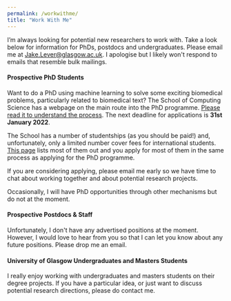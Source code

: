 ```yaml
---
permalink: /workwithme/
title: "Work With Me"
---
```


I’m always looking for potential new researchers to work with. Take a look below for information for PhDs, postdocs and undergraduates. Please email me at [Jake.Lever@glasgow.ac.uk](mailto:Jake.Lever@glasgow.ac.uk). I apologise but I likely won't respond to emails that resemble bulk mailings.

#### Prospective PhD Students

Want to do a PhD using machine learning to solve some exciting biomedical problems, particularly related to biomedical text? The School of Computing Science has a webpage on the main route into the PhD programme. [Please read it to understand the process](https://www.gla.ac.uk/schools/computing/postgraduateresearch/prospectivestudents). The next deadline for applications is **31st January 2022**.

The School has a number of studentships (as you should be paid!) and, unfortunately, only a limited number cover fees for international students. [This page](https://www.gla.ac.uk/schools/computing/postgraduateresearch/prospectivestudents/phd-projects/) lists most of them out and you apply for most of them in the same process as applying for the PhD programme.

If you are considering applying, please email me early so we have time to chat about working together and about potential research projects.

Occasionally, I will have PhD opportunities through other mechanisms but do not at the moment.

#### Prospective Postdocs & Staff

Unfortunately, I don't have any advertised positions at the moment. However, I would love to hear from you so that I can let you know about any future positions. Please drop me an email.

#### University of Glasgow Undergraduates and Masters Students

I really enjoy working with undergraduates and masters students on their degree projects. If you have a particular idea, or just want to discuss potential research directions, please do contact me.

